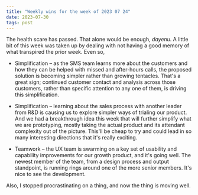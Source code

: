 ```yaml
---
title: "Weekly wins for the week of 2023 07 24"
date: 2023-07-30
tags: post
---
```


The health scare has passed. That alone would be enough, _dayenu_. A little bit of this week was taken up by dealing with not having a good memory of what transpired the prior week. Even so,

- Simplification – as the SMS team learns more about the customers and how they can be helped with missed and after-hours calls, the proposed solution is becoming simpler rather than growing tentacles. That's a great sign; continued customer contact and analysis across those customers, rather than specific attention to any one of them, is driving this simplification.

- Simplification – learning about the sales process with another leader from R&D is causing us to explore simpler ways of trialing our product. And we had a breakthrough idea this week that will further simplify what we are prototyping, mostly taking the actual product and its attendant complexity out of the picture. This'll be cheap to try and could lead in so many interesting directions that it's really exciting.

- Teamwork – the UX team is swarming on a key set of usability and capability improvements for our growth product, and it's going well. The newest member of the team, from a design process and output standpoint, is running rings around one of the more senior members. It's nice to see the development.

Also, I stopped procrastinating on a thing, and now the thing is moving well.
